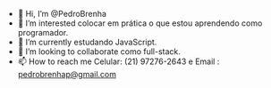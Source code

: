 - 👋 Hi, I’m @PedroBrenha
- 👀 I’m interested colocar em prática o que estou aprendendo como programador.
- 🌱 I’m currently  estudando JavaScript.
- 💞️ I’m looking to collaborate  como full-stack.
- 📫 How to reach me   Celular: (21) 97276-2643 e Email : pedrobrenhap@gmail.com

<!---
PedroBrenha/PedroBrenha is a ✨ special ✨ repository because its `README.md` (this file) appears on your GitHub profile.
You can click the Preview link to take a look at your changes.
--->
